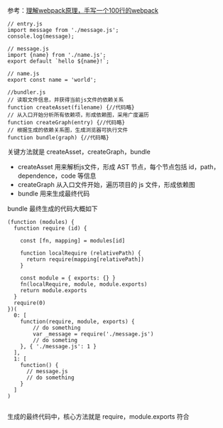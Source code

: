 参考：<a href="https://zhuanlan.zhihu.com/p/58151131">理解webpack原理，手写一个100行的webpack</a>

```
// entry.js
import message from './message.js';
console.log(message);

// message.js
import {name} from './name.js';
export default `hello ${name}!`;

// name.js
export const name = 'world';

//bundler.js 
// 读取文件信息，并获得当前js文件的依赖关系
function createAsset(filename) {//代码略}
// 从入口开始分析所有依赖项，形成依赖图，采用广度遍历
function createGraph(entry) {//代码略}
// 根据生成的依赖关系图，生成浏览器可执行文件
function bundle(graph) {//代码略}
```

关键方法就是 createAsset，createGraph，bundle

- createAsset 用来解析js文件，形成 AST 节点，每个节点包括 id，path，dependence，code 等信息
- createGraph 从入口文件开始，遍历项目的 js 文件，形成依赖图
- bundle 用来生成最终代码

bundle 最终生成的代码大概如下

```
(function (modules) {
  function require (id) {
  
    const [fn, mapping] = modules[id]
    
    function localRequire (relativePath) {
      return require(mapping[relativePath])
    }
    
    const module = { exports: {} }
    fn(localRequire, module, module.exports)
    return module.exports
  }
  require(0)
})(
  0: [ 
    function(require, module, exports) {
        // do something
        var _message = require('./message.js')
        // do someting
    }, { './message.js': 1 }
  ],
  1: [
    function() {
      // message.js 
      // do something
    }
  ]
)


```

生成的最终代码中，核心方法就是 require，module.exports 符合
